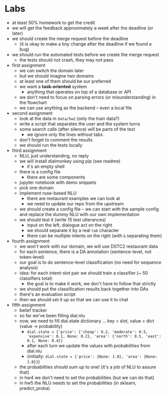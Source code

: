 # Labs

- at least 50% homework to get the credit
- we will get the feedback approximately a week after the deadline (or later)
- we should create the merge request before the deadline
	- (it is okay to make a tiny change after the deadline if we found a bug)
- we should run the automated tests before we create the merge request
	- the tests should not crash, they may not pass
- first assignment
	- we can switch the domain later
	- but we should imagine two domains
	- at least one of them should be our preferred
	- we want a **task-oriented** system
		- anything that operates on top of a database or API
	- we don't need to focus on parsing errors (or misunderstanding) in the flowchart
	- we can use anything as the backend – even a local file
- second assignment
	- look at the data in `data/hw2` (only the train data?)
	- write a script that separates the user and the system turns
	- some search calls (after silence) will be parts of the text
		- we ignore only the lines without tabs
	- don't forget to comment the results
	- we should run the tests locally
- third assignment
	- NLU, just understanding, no reply
	- we will install dialmonkey using pip (see readme)
		- it's an empty shell
	- there is a config file
		- there are some components
	- jupyter notebook with demo snippets
	- pick one domain
	- implement ruse-based NLU
		- there are restaurant examples we can look at
		- we need to update our repo from the upstream
	- we should create a config file – we can start with the sample config and replace the dummy NLU with our own implementation
	- we should test it (write 15 test utterances)
		- input on the left, dialogue act on the right
		- we should separate it by a real `tab` character
		- there can be multiple intents on the right (with `&` separating them)
- fourth assignment
	- we won't work with our domain, we will use DSTC2 restaurant data
	- for each sentence, there is a DA annotation (sentence-level, not token-level)
	- our goal is to do sentence-level classification (no need for sequence analysis)
	- idea: for each intent-slot pair we should train a classifier (~ 50 classifiers total)
		- the goal is to make it work, we don't have to follow that strictly
	- we should put the classification results back together into DAs
	- there's an evaluation script
	- then we should set it up so that we can use it to chat
- fifth assignment
	- belief tracker
	- so far we've been filling dial.nlu
	- now, we need to fill dial.state dictionary … key = slot, value = dict (value → probability)
		- `dial.state = {'price': {'cheap': 0.2, 'moderate': 0.5, 'expensive': 0.1, None: 0.2}, 'area': {'north': 0.5, 'east': 0.1, None: 0.4}}`
		- after each turn we update the values with probabilities from dial.nlu
		- (initially: `dial.state = {'price': {None: 1.0}, 'area': {None: 1.0}}`)
	- the probabilities should sum up to one! (it's a job of NLU to assure that)
	- in hw4 we don't need to set the probabilities (but we can do that)
	- in hw5 the NLU needs to set the probabilities (in sklearn, predict_proba)
